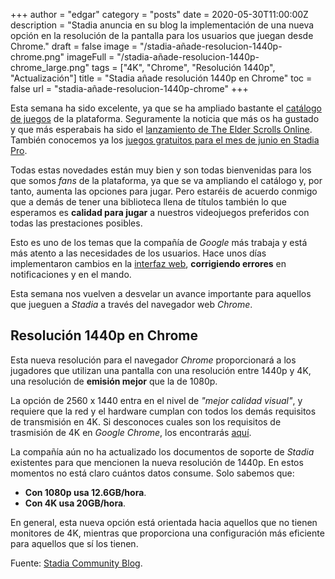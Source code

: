 +++
author = "edgar"
category = "posts"
date = 2020-05-30T11:00:00Z
description = "Stadia anuncia en su blog la implementación de una nueva opción en la resolución de la pantalla para los usuarios que juegan desde Chrome."
draft = false
image = "/stadia-añade-resolucion-1440p-chrome.png"
imageFull = "/stadia-añade-resolucion-1440p-chrome_large.png"
tags = ["4K", "Chrome", "Resolución 1440p", "Actualización"]
title = "Stadia añade resolución 1440p en Chrome"
toc = false
url = "stadia-añade-resolucion-1440p-chrome"
+++

Esta semana ha sido excelente, ya que se ha ampliado bastante el <a class="u-anchor" href="/catalogo-de-juegos">catálogo de juegos</a> de la plataforma. Seguramente la noticia que más os ha gustado y que más esperabais ha sido el <a class="u-anchor" href="/the-elder-scrolls-online-junio-en-stadia">lanzamiento de The Elder Scrolls Online</a>. También conocemos ya los <a class="u-anchor" href="/juegos-gratuitos-mes-junio-stadia-pro-power-rangers-get-packed-superhost-panzer-dragoon-little-nightmares">juegos gratuitos para el mes de junio en Stadia Pro</a>.

Todas estas novedades están muy bien y son todas bienvenidas para los que somos _fans_ de la plataforma, ya que se va ampliando el catálogo y, por tanto, aumenta las opciones para jugar. Pero estaréis de acuerdo conmigo que a demás de tener una biblioteca llena de títulos también lo que esperamos es **calidad para jugar** a nuestros videojuegos preferidos con todas las prestaciones posibles.

Esto es uno de los temas que la compañía de _Google_ más trabaja y está más atento a las necesidades de los usuarios. Hace unos días implementaron cambios en la <a class="u-anchor" href="/stadia-actualiza-interfaz-web-corrigue-notificacion-auriculares-errores-mando">interfaz web</a>, **corrigiendo errores** en notificaciones y en el mando.

Esta semana nos vuelven a desvelar un avance importante para aquellos que jueguen a _Stadia_ a través del navegador web _Chrome_.

## Resolución 1440p en Chrome

Esta nueva resolución para el navegador _Chrome_ proporcionará a los jugadores que utilizan una pantalla con una resolución entre 1440p y 4K, una resolución de **emisión mejor** que la de 1080p.

La opción de 2560 x 1440 entra en el nivel de _"mejor calidad visual"_, y requiere que la red y el hardware cumplan con todos los demás requisitos de transmisión en 4K. Si desconoces cuales son los requisitos de trasmisión de 4K en _Google Chrome_, los encontrarás <a class="u-anchor" href="/stadia-extiende-la-transmision-4k-a-google-chrome">aquí</a>.

La compañía aún no ha actualizado los documentos de soporte de _Stadia_ existentes para que mencionen la nueva resolución de 1440p. En estos momentos no está claro cuántos datos consume. Solo sabemos que:

* **Con 1080p usa 12.6GB/hora**.
* **Con 4K usa 20GB/hora**.

En general, esta nueva opción está orientada hacia aquellos que no tienen monitores de 4K, mientras que proporciona una configuración más eficiente para aquellos que sí los tienen.

Fuente: <a class="u-anchor" href="https://community.stadia.com/t5/Stadia-Community-Blog/This-Week-on-Stadia-Myths-monsters-motorsports-and-Mortal-Kombat/ba-p/23244" target="_blank" rel="nofollow noopener">Stadia Community Blog</a>.

